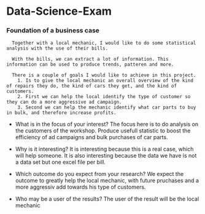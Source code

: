 # Data-Science-Exam

### Foundation of a business case
      Together with a local mechanic, I would like to do some statistical analysis with the use of their bills.
      
      With the bills, we can extract a lot of information. This information can be used to produce trends, patteren and more. 
      
      There is a couple of goals I would like to achieve in this project. 
        1. Is to give the local mechanic an overall overview of the kind of repairs they do, the kind of cars they get, and the kind of customers. 
        2. First we can help the local identify the type of customer so they can do a more aggressive ad campaign.
        3. Second we can help the mechanic identify what car parts to buy in bulk, and therefore increase profits. 
        
* What is in the focus of your interest?
      The focus here is to do analysis on the customers of the workshop.
      Produce usefull statistic to boost the efficiency of ad campaigns and bulk purchases of car parts. 

* Why is it interesting?
      It is interesting because this is a real case, which will help someone.
      It is also interesting because the data we have is not a data set but one excel file per bill.

* Which outcome do you expect from your research?
      We expect the outcome to greatly help the local mechanic, with future pruchases and a more aggressiv add towards his type of customers.

* Who may be a user of the results?
      The user of the result will be the local mechanic

